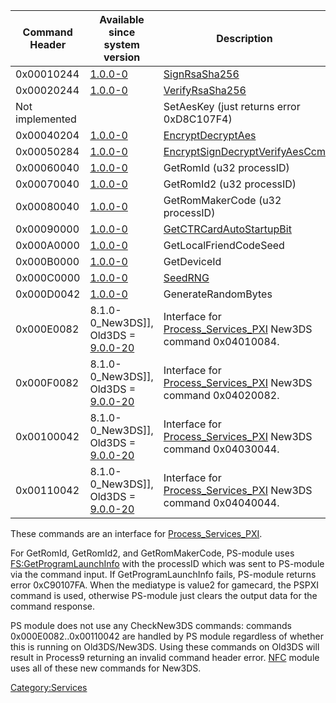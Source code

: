 | Command Header  | Available since system version                               | Description                                                                                      |
|-----------------|--------------------------------------------------------------|--------------------------------------------------------------------------------------------------|
| 0x00010244      | [1.0.0-0](1.0.0-0 "wikilink")                                | [SignRsaSha256](PS:SignRsaSha256 "wikilink")                                                     |
| 0x00020244      | [1.0.0-0](1.0.0-0 "wikilink")                                | [VerifyRsaSha256](PS:VerifyRsaSha256 "wikilink")                                                 |
| Not implemented |                                                              | SetAesKey (just returns error 0xD8C107F4)                                                        |
| 0x00040204      | [1.0.0-0](1.0.0-0 "wikilink")                                | [EncryptDecryptAes](PS:EncryptDecryptAes "wikilink")                                             |
| 0x00050284      | [1.0.0-0](1.0.0-0 "wikilink")                                | [EncryptSignDecryptVerifyAesCcm](PS:EncryptSignDecryptVerifyAesCcm "wikilink")                   |
| 0x00060040      | [1.0.0-0](1.0.0-0 "wikilink")                                | GetRomId (u32 processID)                                                                         |
| 0x00070040      | [1.0.0-0](1.0.0-0 "wikilink")                                | GetRomId2 (u32 processID)                                                                        |
| 0x00080040      | [1.0.0-0](1.0.0-0 "wikilink")                                | GetRomMakerCode (u32 processID)                                                                  |
| 0x00090000      | [1.0.0-0](1.0.0-0 "wikilink")                                | [GetCTRCardAutoStartupBit](PS:GetCTRCardAutoStartupBit "wikilink")                               |
| 0x000A0000      | [1.0.0-0](1.0.0-0 "wikilink")                                | GetLocalFriendCodeSeed                                                                           |
| 0x000B0000      | [1.0.0-0](1.0.0-0 "wikilink")                                | GetDeviceId                                                                                      |
| 0x000C0000      | [1.0.0-0](1.0.0-0 "wikilink")                                | [SeedRNG](PS:SeedRNG "wikilink")                                                                 |
| 0x000D0042      | [1.0.0-0](1.0.0-0 "wikilink")                                | GenerateRandomBytes                                                                              |
| 0x000E0082      | 8.1.0-0_New3DS\]\], Old3DS = [9.0.0-20](9.0.0-20 "wikilink") | Interface for [Process_Services_PXI](Process_Services_PXI "wikilink") New3DS command 0x04010084. |
| 0x000F0082      | 8.1.0-0_New3DS\]\], Old3DS = [9.0.0-20](9.0.0-20 "wikilink") | Interface for [Process_Services_PXI](Process_Services_PXI "wikilink") New3DS command 0x04020082. |
| 0x00100042      | 8.1.0-0_New3DS\]\], Old3DS = [9.0.0-20](9.0.0-20 "wikilink") | Interface for [Process_Services_PXI](Process_Services_PXI "wikilink") New3DS command 0x04030044. |
| 0x00110042      | 8.1.0-0_New3DS\]\], Old3DS = [9.0.0-20](9.0.0-20 "wikilink") | Interface for [Process_Services_PXI](Process_Services_PXI "wikilink") New3DS command 0x04040044. |

These commands are an interface for
[Process_Services_PXI](Process_Services_PXI "wikilink").

For GetRomId, GetRomId2, and GetRomMakerCode, PS-module uses
[FS:GetProgramLaunchInfo](FS:GetProgramLaunchInfo "wikilink") with the
processID which was sent to PS-module via the command input. If
GetProgramLaunchInfo fails, PS-module returns error 0xC90107FA. When the
mediatype is value2 for gamecard, the PSPXI command is used, otherwise
PS-module just clears the output data for the command response.

PS module does not use any CheckNew3DS commands: commands
0x000E0082..0x00110042 are handled by PS module regardless of whether
this is running on Old3DS/New3DS. Using these commands on Old3DS will
result in Process9 returning an invalid command header error.
[NFC](NFC_Services "wikilink") module uses all of these new commands for
New3DS.

[Category:Services](Category:Services "wikilink")